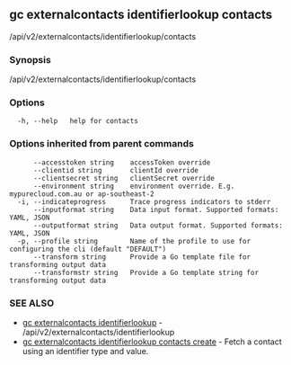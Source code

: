 ## gc externalcontacts identifierlookup contacts

/api/v2/externalcontacts/identifierlookup/contacts

### Synopsis

/api/v2/externalcontacts/identifierlookup/contacts

### Options

```
  -h, --help   help for contacts
```

### Options inherited from parent commands

```
      --accesstoken string    accessToken override
      --clientid string       clientId override
      --clientsecret string   clientSecret override
      --environment string    environment override. E.g. mypurecloud.com.au or ap-southeast-2
  -i, --indicateprogress      Trace progress indicators to stderr
      --inputformat string    Data input format. Supported formats: YAML, JSON
      --outputformat string   Data output format. Supported formats: YAML, JSON
  -p, --profile string        Name of the profile to use for configuring the cli (default "DEFAULT")
      --transform string      Provide a Go template file for transforming output data
      --transformstr string   Provide a Go template string for transforming output data
```

### SEE ALSO

* [gc externalcontacts identifierlookup](gc_externalcontacts_identifierlookup.html)	 - /api/v2/externalcontacts/identifierlookup
* [gc externalcontacts identifierlookup contacts create](gc_externalcontacts_identifierlookup_contacts_create.html)	 - Fetch a contact using an identifier type and value.


